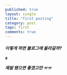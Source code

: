 ```yaml
---
published: true
layout: single
title: "first posting"
category: post
tags: first
comments: true
---
```

<h5>이렇게 하면 블로그에 올라갈까?<p>s

제발 됐으면 좋겠고만 ㅠㅠ</h5>